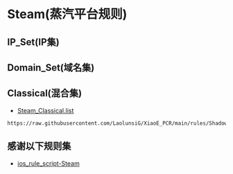 # Steam(蒸汽平台规则)

## IP_Set(IP集)

## Domain_Set(域名集)

## Classical(混合集)
- [Steam_Classical.list](https://raw.githubusercontent.com/LaolunsiG/XiaoE_PCR/main/rules/Shadowrocket/Steam/Steam_Classical.list)
```
https://raw.githubusercontent.com/LaolunsiG/XiaoE_PCR/main/rules/Shadowrocket/Steam/Steam_Classical.list
```

## 感谢以下规则集
- [ios_rule_script-Steam](https://raw.githubusercontent.com/blackmatrix7/ios_rule_script/master/rule/Surge/Steam/Steam.list)
